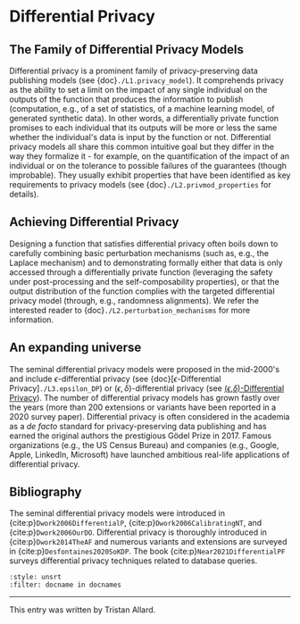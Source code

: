 # Differential Privacy

## The Family of Differential Privacy Models
Differential privacy is a prominent family of privacy-preserving data
publishing models (see {doc}`./L1.privacy_model`). It comprehends
privacy as the ability to set a limit on the impact of any single
individual on the outputs of the function that produces the
information to publish (computation, e.g., of a set of statistics, of
a machine learning model, of generated synthetic data). In other
words, a differentially private function promises to each individual
that its outputs will be more or less the same whether the
individual's data is input by the function or not. Differential
privacy models all share this common intuitive goal but they differ in
the way they formalize it - for example, on the quantification of the
impact of an individual or on the tolerance to possible failures of
the guarantees (though improbable). They usually exhibit properties
that have been identified as key requirements to privacy models (see
{doc}`./L2.privmod_properties` for details).


## Achieving Differential Privacy
Designing a function that satisfies differential privacy often boils
down to carefully combining basic perturbation mechanisms (such as,
e.g., the Laplace mechanism) and to demonstrating formally either that
data is only accessed through a differentially private function
(leveraging the safety under post-processing and the
self-composability properties), or that the output distribution of the
function complies with the targeted differential privacy model
(through, e.g., randomness alignments). We refer the interested reader
to {doc}`./L2.perturbation_mechanisms` for more information.


## An expanding universe
The seminal differential privacy models were proposed in the
mid-2000's and include $\epsilon$-differential privacy (see
{doc}[$\epsilon$-Differential
Privacy]`./L3.epsilon_DP`) or $(\epsilon, \delta)$-differential privacy
(see <!--{doc}`./L3.epsilon_delta_DP` - -->
[($\epsilon$,$\delta$)-Differential
Privacy](./L3.epsilon_delta_DP.md)). The number of differential
privacy models has grown fastly over the years (more than 200
extensions or variants have been reported in a 2020 survey
paper). Differential privacy is often considered in the academia as a
*de facto* standard for privacy-preserving data publishing and has
earned the original authors the prestigious Gödel Prize
in 2017. Famous organizations (e.g., the US Census Bureau) and
companies (e.g., Google, Apple, LinkedIn, Microsoft) have launched
ambitious real-life applications of differential privacy.


## Bibliography
The seminal differential privacy models were introduced in
{cite:p}`Dwork2006DifferentialP`, {cite:p}`Dwork2006CalibratingNT`,
and {cite:p}`Dwork2006OurDO`. Differential privacy is thoroughly
introduced in {cite:p}`Dwork2014TheAF` and numerous variants and
extensions are surveyed in {cite:p}`Desfontaines2020SoKDP`. The book
{cite:p}`Near2021DifferentialPF` surveys differential privacy
techniques related to database queries.

```{bibliography}
:style: unsrt
:filter: docname in docnames
```

---
 
This entry was written by Tristan Allard.
